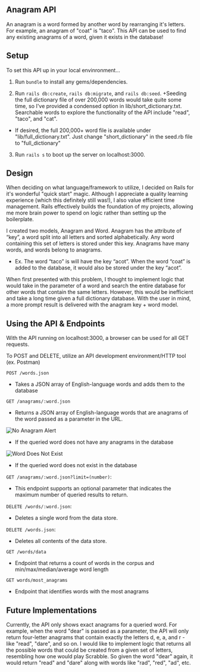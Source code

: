 ## Anagram API
An anagram is a word formed by another word by rearranging it's letters. For example, an anagram of "coat" is "taco". This API can be used to find any existing anagrams of a word, given it exists in the database!


## Setup
To set this API up in your local envinronment...

1.	Run `bundle` to install any gems/dependencies.

2. Run `rails db:create`, `rails db:migrate`, and `rails db:seed`. 
  +Seeding the full dictionary file of over 200,000 words would take quite some time, so I've provided a condensed option in lib/short_dictionary.txt. Searchable words to explore the functionality of the API include "read", "taco", and "cat".
  + If desired, the full 200,000+ word file is available under "lib/full_dictionary.txt". Just change "short_dictionary" in the seed.rb file to "full_dictionary"

3. Run `rails s` to boot up the server on localhost:3000.


## Design
When deciding on what language/framework to utilize, I decided on Rails for it's wonderful "quick start" magic. Although I appreciate a quality learning experience (which this definitely still was!), I also value efficient time management. Rails effectively builds the foundation of my projects, allowing me more brain power to spend on logic rather than setting up the boilerplate.

I created two models, Anagram and Word. Anagram has the attribute of “key”, a word split into all letters and sorted alphabetically. Any word containing this set of letters is stored under this key. Anagrams have many words, and words belong to anagrams.

+ Ex. The word “taco” is will have the key “acot”. When the word “coat” is added to the database, it would also be stored under the key “acot”.

When first presented with this problem, I thought to implement logic that would take in the parameter of a word and search the entire database for other words that contain the same letters. However, this would be inefficient and take a long time given a full dictionary database. With the user in mind, a more prompt result is delivered with the anagram key + word model.


## Using the API & Endpoints
With the API running on localhost:3000, a browser can be used for all GET requests.

To POST and DELETE, utilize an API development environment/HTTP tool (ex. Postman)


`POST /words.json`
+ Takes a JSON array of English-language words and adds them to the database

`GET /anagrams/:word.json`
+ Returns a JSON array of English-language words that are anagrams of the word passed as a parameter in the URL.

![No Anagram Alert](https://lh3.googleusercontent.com/nDUf1hR5iTKS-brBWH-cUvHBP0JYwyyIQfSqp1vIjjZidP_TqvBH4rlJTAnIeEVX9e-qI_-fNoaGBpJOprEA-tGDeMthW1i1-khJEgZ7jSdJiDe3UW-03Ojt97U07oygHNPix7lGC_NGMccMG0DI2COta-hJEmUjjo1cd_EkLyO_Cv91LneKaBS6jxF4ba0Ym1m-VncVRXFM-ZnQ7CQKEfBytACpgVTv3aGotM0ieSLwA-6zgk-YFjmG4kiDLClHhqvvcfqDt5ZXoWw3wJwINXrlfPJusz6uCc8OkPsXMf7fcKN5ekIXWA1SuR5f9oOqng-VU71c1xUqA1Uv3Is2uUZBEPxk1zDLiD5SC07aKx6gMSFffz3h7WmcNVO0d4yvzcxIxSnXoRsnTtCBRob3oyJ8zqsA6VPME_jEHroLHlgGvRG_4LRPYH10VB1lx9ZmCuqLtFUGxYu4BGln6tkEj1uIA2bz-eIb93JDLNSkH1K7Gu3m4mHqTlpIseDsTP3q_t-B42zITr9HzouNbhmcZUkr34YNMgQg2BBs2-pCCc9lCtN4UdTJWzSzSjR2AETGNggcwaSmMTlCyWj_Atz4Rb0XedRpC_Wl4mHyQ6tr3Si1ShbiaIbZkSuMAJRotnVHz8iNOyAGPe9IecL2MbDY3q9fXc_I3k8=w844-h172-no)
+ If the queried word does not have any anagrams in the database

![Word Does Not Exist](https://lh3.googleusercontent.com/JZPd0sUi0wGNAP2OO2wrgC9TweCnUMu5p5KJ6XL9UMYc04S5Qflxx0v61813lunb0ftFu29w-aMMZlSFzSpXl6qvUfDQNf9BxVHUJhRo8DEXO22xxKxzWV2WaA-eCeG6Zccn8rbDAn4LVI0L1TsEAYJTYlDnEw5pMuSRnWVZxRbxpIhOtfiVrK-hu51KJS47fVKpJ2l70c4_h3lZWcZW5bS2bfEYKQgVbXZWSq_DikU18CWFkebp1idtADNKGAHZ79J1WFfks189clodSVTqKhxUdG9cWGd4mHDpn0edu_MGHCCZTFeEFvYm2w-Rz_Pa5HMTvg6DMEUofTrvD6tl8UKXKbSLUT9jItuEp3i3gjns7IeZUy4r534N3txorJacbjSuW65l-Qt2Uf3Z4sY7vGos85qCgJKWUkFWaahKbDLGdMzOuCfeH5rNzWwByBY29gqsSb79ICqT3W28wntBHHSpoBWT5RHNO90zkXYi5shSS3xT_Y6YE4ztKDOF-w-iAW8jZ9cgee7OgENPCn6BoQTHpWSL0TUnTtmmpS6hI4flQJt-zwtHcOf5RfKw3k58Go8LZkz-wSgdL1zBs2xhmLGZaB7ysFT5OnKPnLs2MLO6UHxCUvlbTKse1qMUtBTptAUqYqc9FnvRA5iuR2CTlhD4mJt2Sag=w886-h180-no)
+ If the queried word does not exist in the database

`GET /anagrams/:word.json?limit=(number)`:
+ This endpoint supports an optional parameter that indicates the maximum number of queried results to return.

`DELETE /words/:word.json`:
+ Deletes a single word from the data store.

`DELETE /words.json`:
+ Deletes all contents of the data store.

`GET /words/data`
 + Endpoint that returns a count of words in the corpus and min/max/median/average word length

`GET words/most_anagrams`
+ Endpoint that identifies words with the most anagrams

## Future Implementations
Currently, the API only shows exact anagrams for a queried word. For example, when the word "dear" is passed as a parameter, the API will only return four-letter anagrams that contain exactly the letters d, e, a, and r - like "read", "dare", and so on. I would like to implement logic that returns all the possible words that could be created from a given set of letters, resembling how one would play Scrabble. So given the word "dear" again, it would return "read" and "dare" along with words like "rad", "red", "ad", etc.
